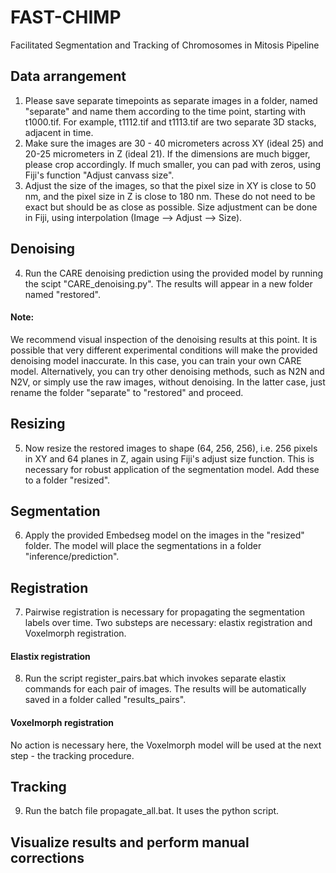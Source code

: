 # FAST-CHIMP
Facilitated Segmentation and Tracking of Chromosomes in Mitosis Pipeline

## Data arrangement
1. Please save separate timepoints as separate images in a folder, named "separate" and name them according to the time point, starting with t1000.tif. For example, t1112.tif and t1113.tif are two separate 3D stacks, adjacent in time.
2. Make sure the images are 30 - 40 micrometers across XY (ideal 25) and 20-25 micrometers in Z (ideal 21). If the dimensions are much bigger, please crop accordingly. If much smaller, you can pad with zeros, using Fiji's function "Adjust canvass size".
3. Adjust the size of the images, so that the pixel size in XY is close to 50 nm, and the pixel size in Z is close to 180 nm. These do not need to be exact but should be as close as possible. Size adjustment can be done in Fiji, using interpolation (Image --> Adjust --> Size).

## Denoising
4. Run the CARE denoising prediction using the provided model by running the scipt "CARE_denoising.py". The results will appear in a new folder named "restored".
#### Note: 
We recommend visual inspection of the denoising results at this point. It is possible that very different experimental conditions will make the provided denoising model inaccurate. In this case, you can train your own CARE model. Alternatively, you can try other denoising methods, such as N2N and N2V, or simply use the raw images, without denoising. In the latter case, just rename the folder "separate" to "restored" and proceed.

## Resizing
5. Now resize the restored images to shape (64, 256, 256), i.e. 256 pixels in XY and 64 planes in Z, again using Fiji's adjust size function. This is necessary for robust application of the segmentation model. Add these to a folder "resized".

## Segmentation
6. Apply the provided Embedseg model on the images in the "resized" folder. The model will place the segmentations in a folder "inference/prediction".

## Registration
7. Pairwise registration is necessary for propagating the segmentation labels over time. Two substeps are necessary: elastix registration and Voxelmorph registration.

#### Elastix registration
8. Run the script register_pairs.bat which invokes separate elastix commands for each pair of images. The results will be automatically saved in a folder called "results_pairs".

#### Voxelmorph registration
No action is necessary here, the Voxelmorph model will be used at the next step - the tracking procedure.

## Tracking
9. Run the batch file propagate_all.bat. It uses the python script.

## Visualize results and perform manual corrections

